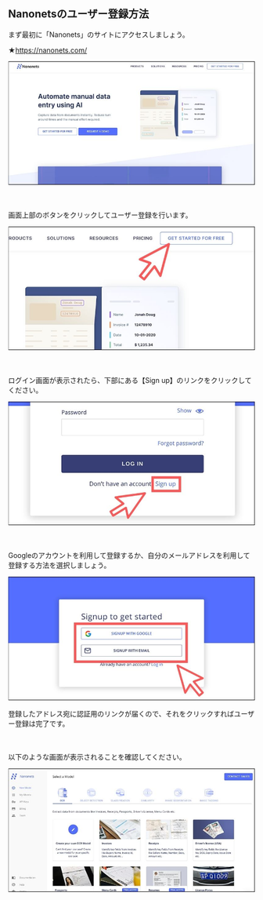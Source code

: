 ## Nanonetsのユーザー登録方法

まず最初に「Nanonets」のサイトにアクセスしましょう。

★https://nanonets.com/

![](images/1.jpg)

　

画面上部のボタンをクリックしてユーザー登録を行います。

![](images/2.jpg)

　

ログイン画面が表示されたら、下部にある【Sign up】のリンクをクリックしてください。

![](images/3.jpg)

　

Googleのアカウントを利用して登録するか、自分のメールアドレスを利用して登録する方法を選択しましょう。

![](images/4.jpg)

登録したアドレス宛に認証用のリンクが届くので、それをクリックすればユーザー登録は完了です。　

　

以下のような画面が表示されることを確認してください。

![](images/5.jpg)

